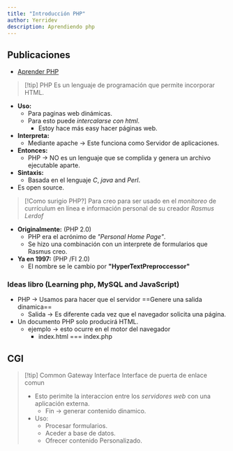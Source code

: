 ```yaml
---
title: "Introducción PHP"
author: Yerridev
description: Aprendiendo php
---
```


## Publicaciones

- [Aprender PHP](./_posts/2024-11-26-Aprender-PHP.md)

>[!tip] PHP
>Es un lenguaje de programación que permite incorporar HTML.

- **Uso:**
	- Para paginas web dinámicas.
	- Para esto puede *intercalarse con html*.
		- Estoy hace más easy hacer páginas web.
- **Interpreta:**
	- Mediante apache -> Este funciona como Servidor de aplicaciones.
- **Entonces:**
	- PHP -> NO es  un lenguaje que se complida y genera un archivo ejecutable aparte.
- **Sintaxis:**
	- Basada en el lenguaje *C*, *java* and *Perl*.
- Es open source.

>[!Como surigio PHP?]
>Para creo para ser usado en el *monitoreo* de currículum en línea e información personal de su creador *Rasmus Lerdof*

- **Originalmente:** (PHP 2.0)
	- PHP era el acrónimo de *"Personal Home Page"*.
	- Se hizo una combinación con un interprete de formularios que Rasmus creo.
- **Ya en 1997:** (PHP /FI 2.0)
	- El nombre se le cambio por **"HyperTextPreproccessor"**
### Ideas libro (Learning php, MySQL and JavaScript)
- PHP -> Usamos para hacer que el servidor ==Genere una salida dinamica== 
	- Salida -> Es diferente cada vez que el navegador solicita una página. 
- Un documento PHP solo producirá HTML.
	- ejemplo -> esto ocurre en el motor del navegador
		- index.html === index.php

## CGI

>[!tip] Common Gateway Interface
>Interface de puerta de enlace comun
>- Esto perimite la interaccion entre los *servidores web* con una aplicación externa.
>	- Fin -> generar contenido dinamico.
>- Uso:
>	- Procesar formularios.
>	- Aceder a base de datos.
>	- Ofrecer contenido Personalizado.
